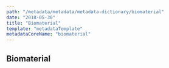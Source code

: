 ```yaml
---
path: "/metadata/metadata/metadata-dictionary/biomaterial"
date: "2018-05-30"
title: "Biomaterial"
template: "metadataTemplate"
metadataCoreName: "biomaterial"
---
```


## Biomaterial
